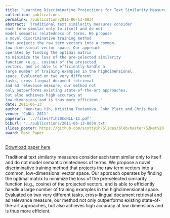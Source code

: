 ```yaml
---
title: "Learning Discriminative Projections for Text Similarity Measures"
collection: publications
permalink: /publication/2011-06-13-0034
abstract: 'Traditional text similarity measures consider
each term similar only to itself and do not
model semantic relatedness of terms. We propose
a novel discriminative training method
that projects the raw term vectors into a common,
low-dimensional vector space. Our approach
operates by finding the optimal matrix
to minimize the loss of the pre-selected similarity
function (e.g., cosine) of the projected
vectors, and is able to efficiently handle a
large number of training examples in the highdimensional
space. Evaluated on two very different
tasks, cross-lingual document retrieval
and ad relevance measure, our method not
only outperforms existing state-of-the-art approaches,
but also achieves high accuracy at
low dimensions and is thus more efficient.'
date: 2011-06-13
author: 'Wen-tau Yih, Kristina Toutanova, John Platt and Chris Meek'
venue: 'CoNLL-2011'
paperurl: '../files/Yih20CoNLL-11.pdf'
biburl: '../publications/2011-06-13-0034.txt'
slides_poster: https://github.com/scottyih/Slides/blob/master/S2Net%20-%20CoNLL-11%20-%20Deck.pptx
award: Best Paper
---
```


<a href='../files/Yih20CoNLL-11.pdf'>Download paper here</a>

Traditional text similarity measures consider
each term similar only to itself and do not
model semantic relatedness of terms. We propose
a novel discriminative training method
that projects the raw term vectors into a common,
low-dimensional vector space. Our approach
operates by finding the optimal matrix
to minimize the loss of the pre-selected similarity
function (e.g., cosine) of the projected
vectors, and is able to efficiently handle a
large number of training examples in the highdimensional
space. Evaluated on two very different
tasks, cross-lingual document retrieval
and ad relevance measure, our method not
only outperforms existing state-of-the-art approaches,
but also achieves high accuracy at
low dimensions and is thus more efficient.
